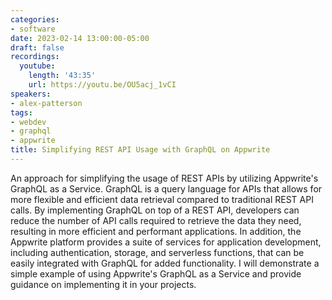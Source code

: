 ```yaml
---
categories:
- software
date: 2023-02-14 13:00:00-05:00
draft: false
recordings:
  youtube:
    length: '43:35'
    url: https://youtu.be/OU5acj_1vCI
speakers:
- alex-patterson
tags:
- webdev
- graphql
- appwrite
title: Simplifying REST API Usage with GraphQL on Appwrite
---
```



An approach for simplifying the usage of REST APIs by utilizing Appwrite's GraphQL as a Service. GraphQL is a query language for APIs that allows for more flexible and efficient data retrieval compared to traditional REST API calls. By implementing GraphQL on top of a REST API, developers can reduce the number of API calls required to retrieve the data they need, resulting in more efficient and performant applications. In addition, the Appwrite platform provides a suite of services for application development, including authentication, storage, and serverless functions, that can be easily integrated with GraphQL for added functionality. I will demonstrate a simple example of using Appwrite's GraphQL as a Service and provide guidance on implementing it in your projects.
